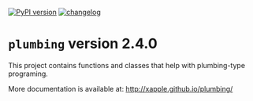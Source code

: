 [![PyPI version](https://badge.fury.io/py/plumbing.svg)](https://badge.fury.io/py/plumbing)
[![changelog](http://allmychanges.com/p/python/plumbing/badge/)](http://allmychanges.com/p/python/plumbing/?utm_source=badge)

# `plumbing` version 2.4.0

This project contains functions and classes that help with plumbing-type programing.

More documentation is available at:
http://xapple.github.io/plumbing/